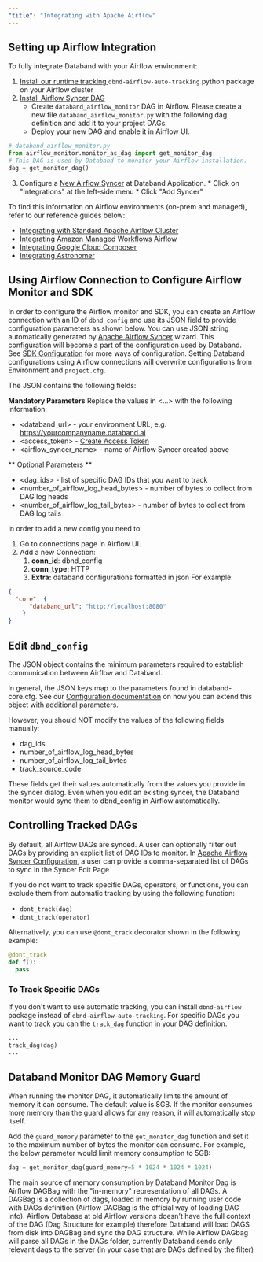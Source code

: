 ```yaml
---
"title": "Integrating with Apache Airflow"
---
```

## Setting up Airflow Integration 

To fully integrate Databand with your Airflow environment:
  1. [Install our runtime tracking ](doc:installing-on-airflow-cluster) `dbnd-airflow-auto-tracking` python package on your Airflow cluster
  2. [Install Airflow Syncer DAG](doc:installing-on-airflow-cluster)
     * Create  `databand_airflow_monitor` DAG in Airflow.  Please create a new file `databand_airflow_monitor.py` with the following dag definition and add it to your project DAGs.
     * Deploy your new DAG and enable it in Airflow UI.

``` python
# databand_airflow_monitor.py
from airflow_monitor.monitor_as_dag import get_monitor_dag
# This DAG is used by Databand to monitor your Airflow installation.
dag = get_monitor_dag()
```
   3.  Configure a [New Airflow Syncer](doc:apache-airflow-sync) at Databand Application. 
    * Click on "Integrations" at the left-side menu
    * Click "Add Syncer"
  
To find this information on Airflow environments (on-prem and managed), refer to our reference guides below: 
* [Integrating with Standard Apache Airflow Cluster](doc:installing-on-airflow-cluster#standard-apache-airflow-cluster)
* [Integrating Amazon Managed Workflows Airflow](doc:installing-on-airflow-cluster#aws-managed-workflows)
* [Integrating Google Cloud Composer](doc:installing-on-airflow-cluster#google-cloud-composer)
* [Integrating Astronomer](doc:installing-on-airflow-cluster#astronomer)


## Using Airflow Connection to Configure Airflow Monitor and SDK 
In order to configure the Airflow monitor and SDK, you can create an Airflow connection with an ID of `dbnd_config` and use its JSON field to provide configuration parameters as shown below.  You can use JSON string automatically generated by  [Apache Airflow Syncer](doc:apache-airflow-sync) wizard. This configuration will become a part of the configuration used by Databand. See [SDK Configuration](doc:dbnd-sdk-configuration)  for more ways of configuration. Setting Databand configurations using Airflow connections will overwrite configurations from Environment and `project.cfg`.

The JSON contains the following fields:

**Mandatory Parameters**
Replace the values in <...> with the following information:
  * <databand_url> - your environment URL, e.g. https://yourcompanyname.databand.ai
  * <access_token> - [Create Access Token](doc:access-token)
  * <airflow_syncer_name>  - name of Airflow Syncer created above

** Optional Parameters **
  * <dag_ids> - list of specific DAG IDs that you want to track
  * <number_of_airflow_log_head_bytes> - number of bytes to collect from DAG log heads
  * <number_of_airflow_log_tail_bytes> - number of bytes to collect from DAG log tails


In order to add a new config you need to: 
1. Go to connections page in Airflow UI.
2. Add a new Connection:
    1. **conn_id**: dbnd_config
    2. **conn_type:** HTTP
    3. **Extra:** databand configurations formatted in json
For example: 
``` json
{
  "core": {
      "databand_url": "http://localhost:8080"
    }
}
```

## Edit `dbnd_config`
The JSON object contains the minimum parameters required to establish communication between Airflow and Databand.

In general, the JSON keys map to the parameters found in databand-core.cfg. See our [Configuration documentation](doc:configuration-layers) on how you can extend this object with additional parameters.

However, you should NOT modify the values of the following fields manually: 
* dag_ids
* number_of_airflow_log_head_bytes
* number_of_airflow_log_tail_bytes
* track_source_code

These fields get their values automatically from the values you provide in the syncer dialog.
Even when you edit an existing syncer, the Databand monitor would sync them to dbnd_config in Airflow automatically.

 

## Controlling Tracked DAGs
By default, all Airflow DAGs are synced. A user can optionally filter out DAGs by providing an explicit list of DAG IDs to monitor. In [Apache Airflow Syncer Configuration](doc:apache-airflow-sync), a user can provide a comma-separated list of DAGs to sync in the Syncer Edit Page

If you do not want to track specific DAGs, operators, or functions, you can exclude them from automatic tracking by using the following function:
  *  `dont_track(dag)` 
  *  `dont_track(operator)`

Alternatively, you can use `@dont_track` decorator shown in the following example:
```python
@dont_track
def f():
  pass
``` 
 
### To Track Specific DAGs
If you don't want to use automatic tracking, you can install `dbnd-airflow` package instead of `dbnd-airflow-auto-tracking`.
For specific DAGs you want to track you can the `track_dag` function in your DAG definition. 
```python
... 
track_dag(dag)
...
```
 
## Databand Monitor DAG Memory Guard
When running the monitor DAG, it automatically limits the amount of memory it can consume. The default value is 8GB. If the monitor consumes more memory than the guard allows for any reason, it will automatically stop itself.
 
Add the `guard_memory` parameter to the `get_monitor_dag` function and set it to the maximum number of bytes the monitor can consume. For example, the below parameter would limit memory consumption to 5GB:
``` python
dag = get_monitor_dag(guard_memory=5 * 1024 * 1024 * 1024)
```

The main source of memory consumption by Databand Monitor Dag is Airflow DAGBag with the "in-memory" representation of all DAGs. A DAGBag is a collection of dags, loaded in memory by running user code with DAGs definition (Airflow DAGBag is the official way of loading DAG info). Airflow Database at old Airflow versions doesn't have the full context of the DAG (Dag Structure for example) therefore Databand will load DAGS from disk into DAGBag and sync the DAG structure. While Airflow DAGbag will parse all DAGs in the DAGs folder, currently Databand sends only relevant dags to the server (in your case that are DAGs defined by the filter)